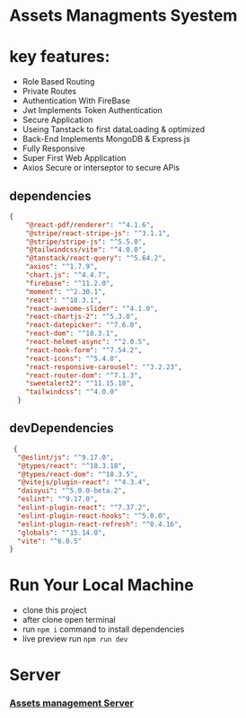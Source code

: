 # Assets Managments Syestem

# key features:
- Role Based Routing
- Private Routes
- Authentication With FireBase
- Jwt Implements Token Authentication 
- Secure Application 
- Useing Tanstack to first dataLoading & optimized
- Back-End Implements MongoDB & Express js
- Fully Responsive 
- Super First Web Application
- Axios Secure or interseptor to secure APis

## dependencies
```json
{
    "@react-pdf/renderer": "^4.1.6",
    "@stripe/react-stripe-js": "^3.1.1",
    "@stripe/stripe-js": "^5.5.0",
    "@tailwindcss/vite": "^4.0.0",
    "@tanstack/react-query": "^5.64.2",
    "axios": "^1.7.9",
    "chart.js": "^4.4.7",
    "firebase": "^11.2.0",
    "moment": "^2.30.1",
    "react": "^18.3.1",
    "react-awesome-slider": "^4.1.0",
    "react-chartjs-2": "^5.3.0",
    "react-datepicker": "^7.6.0",
    "react-dom": "^18.3.1",
    "react-helmet-async": "^2.0.5",
    "react-hook-form": "^7.54.2",
    "react-icons": "^5.4.0",
    "react-responsive-carousel": "^3.2.23",
    "react-router-dom": "^7.1.3",
    "sweetalert2": "^11.15.10",
    "tailwindcss": "^4.0.0"
  }
  ```

  ## devDependencies
  ```json
   {
    "@eslint/js": "^9.17.0",
    "@types/react": "^18.3.18",
    "@types/react-dom": "^18.3.5",
    "@vitejs/plugin-react": "^4.3.4",
    "daisyui": "^5.0.0-beta.2",
    "eslint": "^9.17.0",
    "eslint-plugin-react": "^7.37.2",
    "eslint-plugin-react-hooks": "^5.0.0",
    "eslint-plugin-react-refresh": "^0.4.16",
    "globals": "^15.14.0",
    "vite": "^6.0.5"
  }
  ```


# Run Your Local Machine 
 - clone this project
 - after clone open terminal
 - run `npm i` command to install dependencies
 - live preview run `npm run dev`

# Server
### [Assets management Server](https://github.com/iammahedihasan/assets-management-server)


